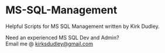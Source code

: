 # MS-SQL-Management
Helpful Scripts for MS SQL Management written by Kirk Dudley.

Need an experienced MS SQL Dev and Admin?  
Email me @ kirksdudley@gmail.com

